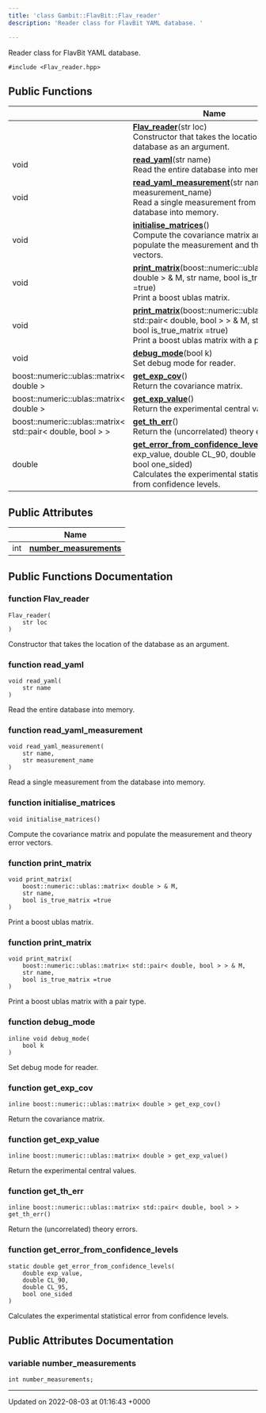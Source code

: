 ```yaml
---
title: 'class Gambit::FlavBit::Flav_reader'
description: 'Reader class for FlavBit YAML database. '

---
```









Reader class for FlavBit YAML database. 


`#include <Flav_reader.hpp>`

## Public Functions

|                | Name           |
| -------------- | -------------- |
| | **[Flav_reader](/documentation/code/main/classes/classgambit_1_1flavbit_1_1flav__reader/#function-flav-reader)**(str loc)<br>Constructor that takes the location of the database as an argument.  |
| void | **[read_yaml](/documentation/code/main/classes/classgambit_1_1flavbit_1_1flav__reader/#function-read-yaml)**(str name)<br>Read the entire database into memory.  |
| void | **[read_yaml_measurement](/documentation/code/main/classes/classgambit_1_1flavbit_1_1flav__reader/#function-read-yaml-measurement)**(str name, str measurement_name)<br>Read a single measurement from the database into memory.  |
| void | **[initialise_matrices](/documentation/code/main/classes/classgambit_1_1flavbit_1_1flav__reader/#function-initialise-matrices)**()<br>Compute the covariance matrix and populate the measurement and theory error vectors.  |
| void | **[print_matrix](/documentation/code/main/classes/classgambit_1_1flavbit_1_1flav__reader/#function-print-matrix)**(boost::numeric::ublas::matrix< double > & M, str name, bool is_true_matrix =true)<br>Print a boost ublas matrix.  |
| void | **[print_matrix](/documentation/code/main/classes/classgambit_1_1flavbit_1_1flav__reader/#function-print-matrix)**(boost::numeric::ublas::matrix< std::pair< double, bool > > & M, str name, bool is_true_matrix =true)<br>Print a boost ublas matrix with a pair type.  |
| void | **[debug_mode](/documentation/code/main/classes/classgambit_1_1flavbit_1_1flav__reader/#function-debug-mode)**(bool k)<br>Set debug mode for reader.  |
| boost::numeric::ublas::matrix< double > | **[get_exp_cov](/documentation/code/main/classes/classgambit_1_1flavbit_1_1flav__reader/#function-get-exp-cov)**()<br>Return the covariance matrix.  |
| boost::numeric::ublas::matrix< double > | **[get_exp_value](/documentation/code/main/classes/classgambit_1_1flavbit_1_1flav__reader/#function-get-exp-value)**()<br>Return the experimental central values.  |
| boost::numeric::ublas::matrix< std::pair< double, bool > > | **[get_th_err](/documentation/code/main/classes/classgambit_1_1flavbit_1_1flav__reader/#function-get-th-err)**()<br>Return the (uncorrelated) theory errors.  |
| double | **[get_error_from_confidence_levels](/documentation/code/main/classes/classgambit_1_1flavbit_1_1flav__reader/#function-get-error-from-confidence-levels)**(double exp_value, double CL_90, double CL_95, bool one_sided)<br>Calculates the experimental statistical error from confidence levels.  |

## Public Attributes

|                | Name           |
| -------------- | -------------- |
| int | **[number_measurements](/documentation/code/main/classes/classgambit_1_1flavbit_1_1flav__reader/#variable-number-measurements)**  |

## Public Functions Documentation

### function Flav_reader

```
Flav_reader(
    str loc
)
```

Constructor that takes the location of the database as an argument. 

### function read_yaml

```
void read_yaml(
    str name
)
```

Read the entire database into memory. 

### function read_yaml_measurement

```
void read_yaml_measurement(
    str name,
    str measurement_name
)
```

Read a single measurement from the database into memory. 

### function initialise_matrices

```
void initialise_matrices()
```

Compute the covariance matrix and populate the measurement and theory error vectors. 

### function print_matrix

```
void print_matrix(
    boost::numeric::ublas::matrix< double > & M,
    str name,
    bool is_true_matrix =true
)
```

Print a boost ublas matrix. 

### function print_matrix

```
void print_matrix(
    boost::numeric::ublas::matrix< std::pair< double, bool > > & M,
    str name,
    bool is_true_matrix =true
)
```

Print a boost ublas matrix with a pair type. 

### function debug_mode

```
inline void debug_mode(
    bool k
)
```

Set debug mode for reader. 

### function get_exp_cov

```
inline boost::numeric::ublas::matrix< double > get_exp_cov()
```

Return the covariance matrix. 

### function get_exp_value

```
inline boost::numeric::ublas::matrix< double > get_exp_value()
```

Return the experimental central values. 

### function get_th_err

```
inline boost::numeric::ublas::matrix< std::pair< double, bool > > get_th_err()
```

Return the (uncorrelated) theory errors. 

### function get_error_from_confidence_levels

```
static double get_error_from_confidence_levels(
    double exp_value,
    double CL_90,
    double CL_95,
    bool one_sided
)
```

Calculates the experimental statistical error from confidence levels. 

## Public Attributes Documentation

### variable number_measurements

```
int number_measurements;
```


-------------------------------

Updated on 2022-08-03 at 01:16:43 +0000